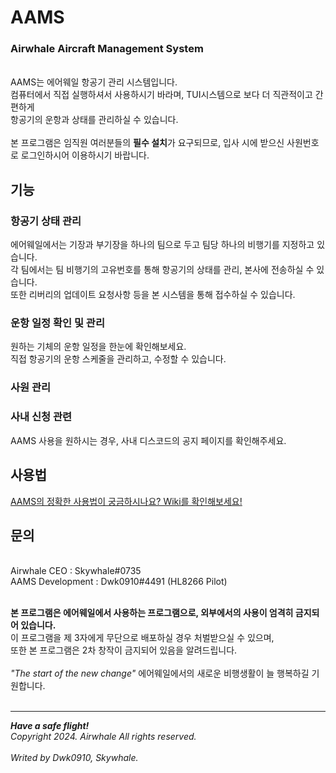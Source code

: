 # AAMS
<h3> Airwhale Aircraft Management System </h3>
<br/>
AAMS는 에어웨일 항공기 관리 시스템입니다.<br/>
컴퓨터에서 직접 실행하셔서 사용하시기 바라며, TUI시스템으로 보다 더 직관적이고 간편하게<br/>
항공기의 운항과 상태를 관리하실 수 있습니다.<br/>
<br/>
본 프로그램은 임직원 여러분들의 <strong>필수 설치</strong>가 요구되므로, 입사 시에 받으신 사원번호로 로그인하시어 이용하시기 바랍니다.

## 기능
### 항공기 상태 관리
에어웨일에서는 기장과 부기장을 하나의 팀으로 두고 팀당 하나의 비행기를 지정하고 있습니다.<br/>
각 팀에서는 팀 비행기의 고유번호를 통해 항공기의 상태를 관리, 본사에 전송하실 수 있습니다.<br/>
또한 리버리의 업데이트 요청사항 등을 본 시스템을 통해 접수하실 수 있습니다.

### 운항 일정 확인 및 관리

원하는 기체의 운항 일정을 한눈에 확인해보세요.<br/>
직접 항공기의 운항 스케줄을 관리하고, 수정할 수 있습니다.

### 사원 관리
### 사내 신청 관련

AAMS 사용을 원하시는 경우, 사내 디스코드의 공지 페이지를 확인해주세요.

## 사용법
[AAMS의 정확한 사용법이 궁금하시나요? Wiki를 확인해보세요!](https://github.com/Dwk0910/AAMS/wiki)

## 문의
<br/>
Airwhale CEO : Skywhale#0735<br/>
AAMS Development : Dwk0910#4491 (HL8266 Pilot)
<br/><br/>

**본 프로그램은 에어웨일에서 사용하는 프로그램으로, 외부에서의 사용이 엄격히 금지되어 있습니다.**<br/>
이 프로그램을 제 3자에게 무단으로 배포하실 경우 처벌받으실 수 있으며,<br/>
또한 본 프로그램은 2차 창작이 금지되어 있음을 알려드립니다.<br/>
<br/>*"The start of the new change"* 에어웨일에서의 새로운 비행생활이 늘 행복하길 기원합니다.
<br/><br/>

***

***Have a safe flight!***<br/>
*Copyright 2024. Airwhale All rights reserved.*<br/><br/>
*Writed by Dwk0910, Skywhale.*

